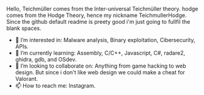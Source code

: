 Hello, Teichmüller comes from the Inter-universal Teichmüller theory.
hodge comes from the Hodge Theory, hence my nickname TeichmullerHodge. 
Since the github default readme is preety good i'm just going to fullfil the blank spaces. 
- 👀 I’m interested in: Malware analysis, Binary exploitation, Cibersecurity, APIs.  
- 🌱 I’m currently learning: Assembly, C/C++, Javascript, C#, radare2, ghidra, gdb, and OSdev.  
- 💞️ I’m looking to collaborate on: Anything from game hacking to web design. But since i don't like web design we could make a cheat for Valorant.
- 📫 How to reach me: Instagram. 
